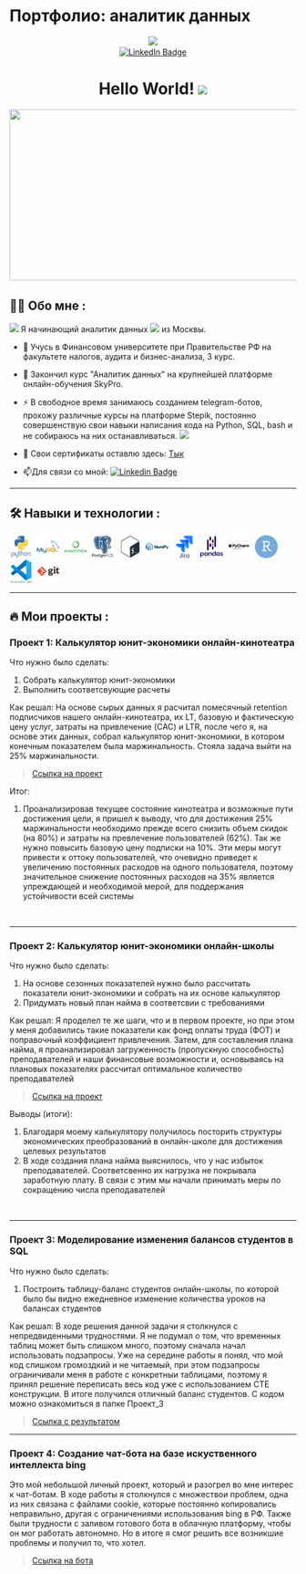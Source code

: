 # Портфолио: аналитик данных

<div id="header" align="center">
  <img src="https://media.giphy.com/media/M9gbBd9nbDrOTu1Mqx/giphy.gif" width="100"/>
</div>

<div id="badges" align="center">
  <a href="http://t.me/Zzz_lat119">
    <img src="https://img.shields.io/badge/Telegram-blue?logo=telegram&logoColor=white&style=plastic" alt="LinkedIn Badge"/>
  </a>
</div>

<h1 align="center">
  Hello World!
  <img src="https://media.giphy.com/media/hvRJCLFzcasrR4ia7z/giphy.gif" width="30px"/>
</h1>

<div align="center">
  <img src="https://media.giphy.com/media/dWesBcTLavkZuG35MI/giphy.gif" width="600" height="300"/>
</div>

## :man_technologist: Обо мне :

<img src="https://emojis.slackmojis.com/emojis/images/1531849430/4246/blob-sunglasses.gif?1531849430" width="30"/> Я начинающий аналитик данных <img src="https://media.giphy.com/media/WUlplcMpOCEmTGBtBW/giphy.gif" width="30"> из Москвы.

- :telescope: Учусь в Финансовом университете при Правительстве РФ на факультете налогов, аудита и бизнес-анализа, 3 курс.

- :seedling: Закончил курс "Аналитик данных" на крупнейшей платформе онлайн-обучения SkyPro.

- :zap: В свободное время занимаюсь созданием telegram-ботов, прохожу различные курсы на платформе Stepik, постоянно совершенствую свои навыки написания кода на Python, SQL, bash и не собираюсь на них останавливаться. <img src="https://emojis.slackmojis.com/emojis/images/1531849430/4246/blob-sunglasses.gif?1531849430" width="30"/>

- :file_folder: Свои сертификаты оставлю здесь: <a href="https://docs.google.com/document/d/163SulCv_ZsgtH0maCGFz4_FoL2rgMNbcnTidI6CFSO4/edit?usp=sharing">Тык</a>

- :mailbox:Для связи со мной: [![Linkedin Badge](https://img.shields.io/badge/Telegram-blue?logo=telegram&logoColor=white&style=plastic)](http://t.me/Zzz_lat119)
  
---

## :hammer_and_wrench: Навыки и технологии :

<div>
  <img src="https://github.com/devicons/devicon/blob/master/icons/python/python-original-wordmark.svg" title="python" alt="python" width="40" height="40"/>&nbsp;
  <img src="https://github.com/devicons/devicon/blob/master/icons/mysql/mysql-original-wordmark.svg" title="MySQL"  alt="MySQL" width="40" height="40"/>&nbsp;
  <img src="https://github.com/devicons/devicon/blob/master/icons/anaconda/anaconda-original-wordmark.svg" title="anaconda" alt="anaconda" width="40" height="40"/>&nbsp;
  <img src="https://github.com/devicons/devicon/blob/master/icons/postgresql/postgresql-original-wordmark.svg" title="postgresql" alt="postgresql" width="40" height="40"/>&nbsp;
  <img src="https://github.com/devicons/devicon/blob/master/icons/bash/bash-original.svg" title="bash" alt="bash" width="40" height="40"/>&nbsp;
  <img src="https://github.com/devicons/devicon/blob/master/icons/numpy/numpy-original-wordmark.svg" title="numpy" alt="numpy" width="40" height="40"/>&nbsp;
  <img src="https://github.com/devicons/devicon/blob/master/icons/jira/jira-original-wordmark.svg" title="jira" alt="jira " width="40" height="40"/>&nbsp;
  <img src="https://github.com/devicons/devicon/blob/master/icons/pandas/pandas-original-wordmark.svg" title="pandas" alt="pandas" width="40" height="40"/>&nbsp;
  <img src="https://github.com/devicons/devicon/blob/master/icons/pycharm/pycharm-original-wordmark.svg" title="pycharm" alt="pycharm" width="40" height="40"/>&nbsp;
  <img src="https://github.com/devicons/devicon/blob/master/icons/rstudio/rstudio-original.svg" title="rstudio"  alt="rstudio" width="40" height="40"/>&nbsp;
  <img src="https://github.com/devicons/devicon/blob/master/icons/vscode/vscode-original-wordmark.svg" title="vscode" alt="vscode" width="40" height="40"/>&nbsp;
  <img src="https://github.com/devicons/devicon/blob/master/icons/git/git-original-wordmark.svg" title="Git" **alt="Git" width="40" height="40"/>
</div>

---

## :fire: Мои проекты :

### Проект 1: Калькулятор юнит-экономики онлайн-кинотеатра</p>
<p>Что нужно было сделать:<p>
<ol>
  <li>Собрать калькулятор юнит-экономики</li>
  <li>Выполнить соответсвующие расчеты</li>
</ol>

<p>Как решал: На основе сырых данных я расчитал помесячный retention подписчиков нашего онлайн-кинотеатра, их LT, базовую и фактическую цену услуг, затраты на привлечение (CAC) и LTR, после чего я, на основе этих данных, собрал калькулятор юнит-экономики, в котором конечным показателем была маржинальность. Стояла задача выйти на 25% маржинальности. <p>


> <a href="https://docs.google.com/spreadsheets/d/1ih2EgEuBhy95MWk-M-MaoU7hBYnHtJZdtSbs1Ax49YU/edit?usp=sharing">Ссылка на проект</a>

<p>Итог:<p>
<ol>
  <li>Проанализировав текущее состояние кинотеатра и возможные пути достижения цели, я пришел к выводу, что для достижения 25% маржинальности необходимо прежде всего снизить объем скидок (на 80%) и затраты на превлечение пользователей (62%). Так же нужно повысить базовую цену подписки на 10%. Эти меры могут привести к оттоку пользователей, что очевидно приведет к увеличению постоянных расходов на одного пользователя, поэтому значительное снижение постоянных расходов на 35% является упреждающей  и необходимой мерой, для поддержания устойчивости всей системы</li>
</ol>
<br> 

---

### Проект 2: Калькулятор юнит-экономики онлайн-школы</p>
<p>Что нужно было сделать:<p>
<ol>
  <li>На основе сезонных показателей нужно было рассчитать показатели юнит-экономики и собрать на их основе калькулятор</li>
  <li>Придумать новый план найма в соответсвии с требованиями</li>
</ol>

<p>Как решал: Я проделел те же шаги, что и в первом проекте, но при этом у меня добавились такие показатели как фонд оплаты труда (ФОТ) и поправочный коэффициент привлечения. Затем, для составления плана найма, я проанализировал загруженность (пропускную способность) преподавателей и наши финансовые возможности и, основываясь на плановых показателях рассчитал оптимальное количество преподавателей <p>

> <a href="https://docs.google.com/spreadsheets/d/1BP84Z2ZjAcB0jEYc_eYstqSZuBlVPRmRTGzAKqFoL5g/edit?usp=sharing">Ссылка на проект</a>
 
<p>Выводы (итоги):<p>
<ol>
  <li>Благодаря моему калькулятору получилось посторить структуры экономических преобразований в онлайн-школе для достижения целевых результатов</li>
  <li>В ходе создания плана найма выяснилось, что у нас избыток преподавателей. Соответсвенно их нагрузка не покрывала заработную плату. В связи с этим мы начали принимать меры по сокращению числа преподавателей</li>
</ol>
<br> 

---

### Проект 3: Моделирование изменения балансов студентов в SQL</p> 
<p>Что нужно было сделать:<p>
<ol>
  <li>Построить таблицу-баланс студентов онлайн-школы, по которой было бы видно ежедневное изменение количества уроков на балансах студентов</li>
</ol>

<p>Как решал: В ходе решения данной задачи я столкнулся с непредвиденными трудностями. Я не подумал о том, что временных таблиц может быть слишком много, поэтому сначала начал использовать подзапросы. Уже на середине работы я понял, что мой код слишком громоздкий и не читаемый, при этом подзапросы ограничивали меня в работе с конкретныи таблицами, поэтому я принял решение переписать весь код уже с использованием CTE конструкции. В итоге получился отличный баланс студентов. С кодом можно ознакомиться в папке Проект_3<p>

> <a href="https://docs.google.com/spreadsheets/d/1XcotmsDCAZi8K8s7h01TeozmHiZg0YiOeCQjB8Lk2Vw/edit?usp=sharing">Ссылка с результатом</a>

 ---
 
### Проект 4: Создание чат-бота на базе искуственного интеллекта bing</p> 
<p>Это мой небольшой личный проект, который и разогрел во мне интерес к чат-ботам. В ходе работы я столкнулся с множествои проблем, одна из них связана с файлами cookie, которые постоянно копировались неправильно, другая с ограничениями использования bing в РФ. Также были трудности с заливом готового бота в облачную платформу, чтобы он мог работать автономно. Но в итоге я смог решить все возникшие проблемы и получил то, что хотел.<p>

> <a href="https://t.me/Semyon_Ruy_GPT">Ссылка на бота</a>
